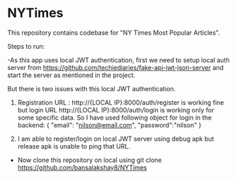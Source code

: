 # NYTimes

This repository contains codebase for "NY Times Most Popular Articles".

Steps to run:

-As this app uses local JWT authentication, first we need to setup local auth server from https://github.com/techiediaries/fake-api-jwt-json-server and start the server as mentioned in the project.

But there is two issues with this local JWT authentication.
1. Registration URL : http://{LOCAL IP}:8000/auth/register is working fine but login URL http://{LOCAL IP}:8000/auth/login is working only for some specific data.
So I have used following object for login in the backend:
{
  "email": "nilson@email.com",
  "password":"nilson"
}

2. I am able to register/login on local JWT server using debug apk but release apk is unable to ping that URL.

- Now clone this repository on local using
git clone https://github.com/bansalakshay8/NYTimes
